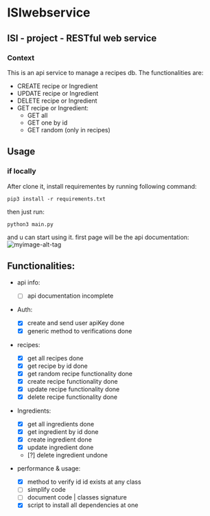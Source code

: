 # ISIwebservice
## ISI - project - RESTful web service

### Context

This is an api service to manage a recipes db. The functionalities are:
- CREATE recipe or Ingredient
- UPDATE recipe or Ingredient
- DELETE recipe or Ingredient
- GET recipe or Ingredient:
	- GET all
	- GET one by id
	- GET random (only in recipes)

## Usage
### if locally
After clone it, install requirementes by running following command:
```
pip3 install -r requirements.txt
```
then just run:
```
python3 main.py
```
and u can start using it. first page will be the api documentation:
![myimage-alt-tag](https://prnt.sc/wfe3i2)

## Functionalities:

* api info:
	- [ ] api documentation incomplete

* Auth:
	- [x] create and send user apiKey done
	- [x] generic method to verifications done

* recipes:
	- [x] get all recipes done
	- [x] get recipe by id done
	- [x] get random recipe functionality done 
	- [x] create recipe functionality done
	- [x] update recipe functionality done
	- [x] delete recipe functionality done

* Ingredients:
	- [x] get all ingredients done 
	- [x] get ingredient by id done
	- [x] create ingredient done
	- [x] update ingredient done
	- [?] delete ingredient undone

* performance & usage:
	- [x] method to verify id id exists at any class
	- [ ] simplify code
	- [ ] document code | classes signature
	- [x] script to install all dependencies at one
